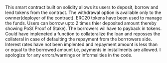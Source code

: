 This smart contract built on solidity allows its users to deposit, borrow and lend tokens from the contract. The withdrawal option is available only to the ownner(deployer of the contract). 
ERC20 tokens have been used to manage the funds. 
Users can borrow upto 2 times thier deposited amount thereby showing PoS( Proof of Stake). 
The borrowers wil have to payback in tokens. Could have impleneted a function to collateralize the loan and reposses the collateral in case of defaulting the repayment from the borrrowers side.
Interest rates have not been implented and repayment amount is less than or equal to the borrowed amount i.e, payments in installments are allowed.
I apologize for any errors/warnings or informalities in the code.


